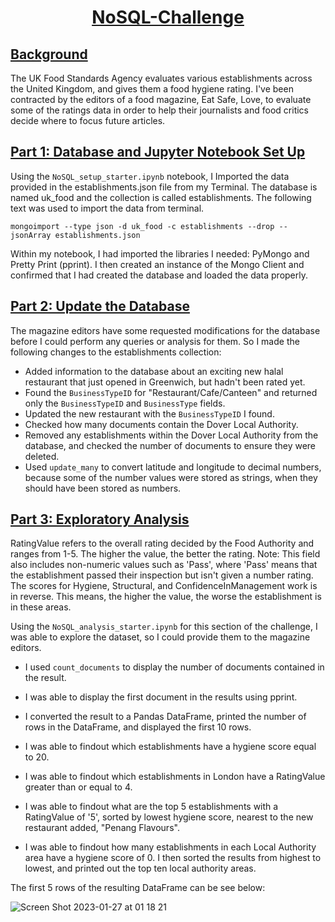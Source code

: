 # <p align="center"> <ins>NoSQL-Challenge</ins>

## <ins>Background</ins>
The UK Food Standards Agency evaluates various establishments across the United Kingdom, and gives them a food hygiene rating. I've been contracted by the editors of a food magazine, Eat Safe, Love, to evaluate some of the ratings data in order to help their journalists and food critics decide where to focus future articles.

## <ins>Part 1: Database and Jupyter Notebook Set Up</ins>

Using the `NoSQL_setup_starter.ipynb` notebook, I Imported the data provided in the establishments.json file from my Terminal. The database is named uk_food and the collection is called establishments. 
The following text was used to import the data from terminal. 

`mongoimport --type json -d uk_food -c establishments --drop --jsonArray establishments.json`

Within my notebook, I had imported the libraries I needed: PyMongo and Pretty Print (pprint). I then created an instance of the Mongo Client and confirmed that I had created the database and loaded the data properly.

## <ins>Part 2: Update the Database</ins>

The magazine editors have some requested modifications for the database before I could perform any queries or analysis for them. So I made the following changes to the establishments collection:

- Added information to the database about an exciting new halal restaurant that just opened in Greenwich, but hadn't been rated yet.
- Found the `BusinessTypeID` for "Restaurant/Cafe/Canteen" and returned only the `BusinessTypeID` and `BusinessType` fields.
- Updated the new restaurant with the `BusinessTypeID` I found.
- Checked how many documents contain the Dover Local Authority. 
- Removed any establishments within the Dover Local Authority from the database, and checked the number of documents to ensure they were deleted.
- Used `update_many` to convert latitude and longitude to decimal numbers, because some of the number values were stored as strings, when they should have been stored as numbers. 

## <ins>Part 3: Exploratory Analysis</ins>

RatingValue refers to the overall rating decided by the Food Authority and ranges from 1-5. The higher the value, the better the rating. Note: This field also includes non-numeric values such as 'Pass', where 'Pass' means that the establishment passed their inspection but isn't given a number rating.
The scores for Hygiene, Structural, and ConfidenceInManagement work is in reverse. This means, the higher the value, the worse the establishment is in these areas.

Using the `NoSQL_analysis_starter.ipynb` for this section of the challenge, I was able to explore the dataset, so I could provide them to the magazine editors.


- I used `count_documents` to display the number of documents contained in the result.

- I was able to display the first document in the results using pprint.

- I converted the result to a Pandas DataFrame, printed the number of rows in the DataFrame, and displayed the first 10 rows.

- I was able to findout which establishments have a hygiene score equal to 20.

- I was able to findout which establishments in London have a RatingValue greater than or equal to 4.

- I was able to findout what are the top 5 establishments with a RatingValue of '5', sorted by lowest hygiene score, nearest to the new restaurant added, "Penang Flavours".
- I was able to findout how many establishments in each Local Authority area have a hygiene score of 0. I then sorted the results from highest to lowest, and printed out the top ten local authority areas.


The first 5 rows of the resulting DataFrame can be see below:

![Screen Shot 2023-01-27 at 01 18 21](https://user-images.githubusercontent.com/116304118/214987457-2cb2ceb4-2d69-45e7-afcb-2b19206e2562.png)

